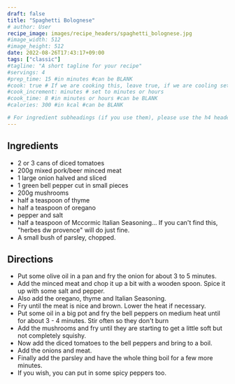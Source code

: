 ```yaml
---
draft: false
title: "Spaghetti Bolognese"
# author: User
recipe_image: images/recipe_headers/spaghetti_bolognese.jpg
#image_width: 512
#image_height: 512
date: 2022-08-26T17:43:17+09:00
tags: ["classic"]
#tagline: "A short tagline for your recipe"
#servings: 4
#prep_time: 15 #in minutes #can be BLANK
#cook: true # If we are cooking this, leave true, if we are cooling set to false
#cook_increment: minutes # set to minutes or hours
#cook_time: 8 #in minutes or hours #can be BLANK
#calories: 300 #in kcal #can be BLANK

# For ingredient subheadings (if you use them), please use the h4 header.  For print view I have those elements targeted
---
```


## Ingredients

* 2 or 3 cans of diced tomatoes
* 200g mixed pork/beer minced meat
* 1 large onion halved and sliced
* 1 green bell pepper cut in small pieces
* 200g mushrooms
* half a teaspoon of thyme
* half a teaspoon of oregano
* pepper and salt
* half a teaspoon of Mccormic Italian Seasoning... If you can't find this, "herbes dw provence" will do just fine.
* A small bush of parsley, chopped.

## Directions

* Put some olive oil in a pan and fry the onion for about 3 to 5 minutes.
* Add the minced meat and chop it up a bit with a wooden spoon. Spice it up with some salt and pepper.
* Also add the oregano, thyme and Italian Seasoning.
* Fry until the meat is nice and brown. Lower the heat if necessary.
* Put some oil in a big pot and fry the bell peppers on medium heat until for about 3 - 4 minutes. Stir often so they don't burn
* Add the mushrooms and fry until they are starting to get a little soft but not completely squishy.
* Now add the diced tomatoes to the bell peppers and bring to a boil.
* Add the onions and meat.
* Finally add the parsley and have the whole thing boil for a few more minutes.
* If you wish, you can put in some spicy peppers too.
